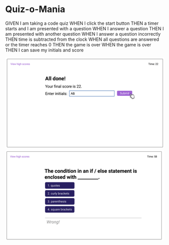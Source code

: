# Quiz-o-Mania
GIVEN I am taking a code quiz
WHEN I click the start button
THEN a timer starts and I am presented with a question
WHEN I answer a question
THEN I am presented with another question
WHEN I answer a question incorrectly
THEN time is subtracted from the clock
WHEN all questions are answered or the timer reaches 0
THEN the game is over
WHEN the game is over
THEN I can save my initials and score

<img src="assets/images/Screen Shot 2023-07-23 at 12.33.29 PM.png">
<img src="assets/images/Screen Shot 2023-07-23 at 12.34.09 PM.png">